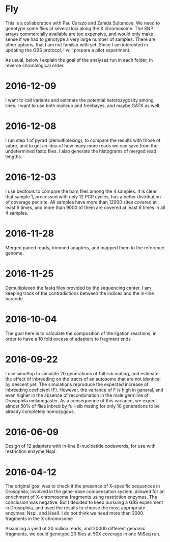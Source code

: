 Fly
===

This is a collaboration with Pau Carazo and Zahida Sultanova. We need to genotype
some flies at several loci along the X chromosome. The SNP arrays commercially available
are too expensive, and would only make sense if we had to genotype a very large number
of samples. There are other options, that I am not familiar with yet. Since I am interested
in updating the GBS protocol, I will prepare a pilot experiment.

As usual, below I explain the goal of the analyses run in each folder, in reverse
chronological order.

2016-12-09
==========
I want to call variants and estimate the potential heterozygosity among lines. I want to
use both mpileup and freebayes, and maybe GATK as well.


2016-12-08
==========
I run step 1 of pyrad (demultiplexing), to compare the results with those of sabre, and
to get an idea of how many more reads we can save from the undetermined fastq files.
I also generate the histograms of merged read lengths.

2016-12-03
==========
I use bedtools to compare the bam files among the 4 samples. It is clear that
sample 1, processed with only 12 PCR cycles, has a better distribution of coverage
per site. All samples have more than 12000 sites covered at least 6 times, and
more than 9000 of them are covered at least 6 times in all 4 samples.

2016-11-28
==========
Merged paired reads, trimmed adapters, and mapped them to the reference genome.


2016-11-25
==========
Demultiplexed the fastq files provided by the sequencing center. I am keeping track of the
contradictions between the indices and the in-line barcode.


2016-10-04
==========
The goal here is to calculate the composition of the ligation reactions, in order to have
a 10 fold excess of adapters to fragment ends

2016-09-22
==========
I use simuPop to simulate 20 generations of full-sib mating, and estimate the effect of
inbreeding on the tracts of an autosome that are not identical by descent yet. The simulations
reproduce the expected increase of inbreeding coeficient (F). However, the variance of F
is high in general, and even higher in the absence of recombination in the male germline of
Drosophila melanogaster. As a consequence of this variance, we expect almost 50% of flies
inbred by full-sib mating for only 10 generations to be already completely homozygous.

2016-06-09
==========
Design of 12 adapters with in-line 8-nucloetide codewords, for use with restriction enzyme
NspI.

2016-04-12
==========

The original goal was to check if the presence of X-specific sequences in Drosophila,
involved in the gene-dose compensation system, allowed for an enrichment of X-chromosome
fragments using restriction enzymes. The conclusion was negative. But I decided to keep
pursuing a GBS experiment in Drosophila, and used the results to choose the most appropriate
enzymes: NspI, and HaeII. I do not think we need more than 3000 fragments in the X chromosome

Assuming a yield of 20 million reads, and 20000 different genomic fragments, we could genotype
20 flies at 50X coverage in one MiSeq run.
